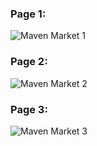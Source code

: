 ### Page 1:
![Maven Market 1](https://github.com/sulaiman013/My-Personal-Projects/assets/55143390/9021dce7-9401-493e-974b-b2d4bc9e0b3f)

### Page 2:
![Maven Market 2](https://github.com/sulaiman013/My-Personal-Projects/assets/55143390/2d9d3393-dba2-4594-ad16-cfce02c4d6bd)

### Page 3:
![Maven Market 3](https://github.com/sulaiman013/My-Personal-Projects/assets/55143390/c2cea027-bd04-4857-bcfb-d045a012e975)
